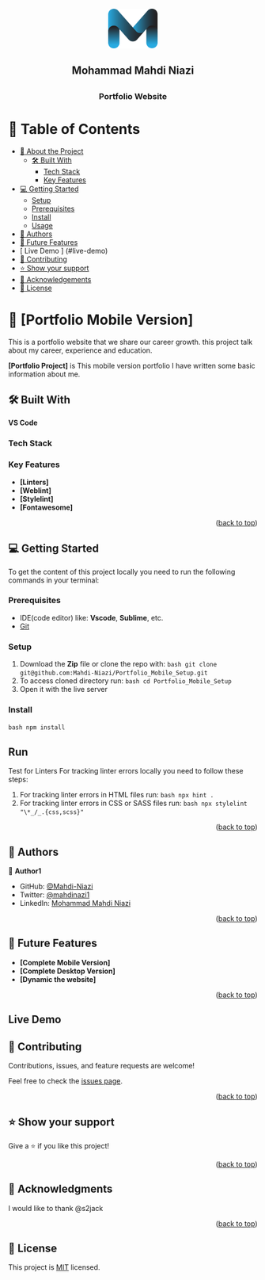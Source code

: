 <a name="readme-top"></a>


<div align="center">
  
  <img src="logo.png" alt="Logo" width="100px" height="80px">  
  <h2> Mohammad Mahdi Niazi<h2> 
  <h3><b>Portfolio Website</b></h3>

</div>



# 📗 Table of Contents

- [📖 About the Project](#about-project)
  - [🛠 Built With](#built-with)
    - [Tech Stack](#tech-stack)
    - [Key Features](#key-features)
- [💻 Getting Started](#getting-started)
  - [Setup](#setup)
  - [Prerequisites](#prerequisites)
  - [Install](#install)
  - [Usage](#usage)
- [👥 Authors](#authors)
- [🔭 Future Features](#future-features)
- [    Live Demo ] (#live-demo)
- [🤝 Contributing](#contributing)
- [⭐️ Show your support](#support)
- [🙏 Acknowledgements](#acknowledgements)
- [📝 License](#license)



# 📖 [Portfolio Mobile Version] <a name="about-project">
  This is a portfolio website that we share our career growth. 
  this project talk about my career, experience and education. 
</a>



**[Portfolio Project]** is This mobile version portfolio I have written some basic information about me. 

## 🛠 Built With <a name="built-with">
**VS Code**    
</a>

### Tech Stack <a name="tech-stack"></a>

### Key Features <a name="key-features"></a>


- **[Linters]**
- **[Weblint]**
- **[Stylelint]**
- **[Fontawesome]**

<p align="right">(<a href="#readme-top">back to top</a>)</p>

## 💻 Getting Started <a name="getting-started"></a>

 To get the content of this project locally you need to run the following commands in your terminal:
 
### Prerequisites 

- IDE(code editor) like: **Vscode**, **Sublime**, etc. 
- [Git](https://www.linode.com/docs/guides/how-to-install-git-on-linux-mac-and-windows/) 

### Setup 

1. Download the **Zip** file or clone the repo with:
```bash git clone git@github.com:Mahdi-Niazi/Portfolio_Mobile_Setup.git ``` 
2. To access cloned directory run: 
```bash cd Portfolio_Mobile_Setup ``` 
3. Open it with the live server 

### Install 

```bash npm install ``` 

## Run

Test for Linters For tracking linter errors locally you need to follow these steps: 
1. For tracking linter errors in HTML files run:
```bash npx hint . ``` 
2. For tracking linter errors in CSS or SASS files run:
```bash npx stylelint "\*_/_.{css,scss}" ``` 

<p align="right">(<a href="#readme-top">back to top</a>)</p>



## 👥 Authors <a name="authors"></a>



👤 **Author1**

- GitHub: [@Mahdi-Niazi](https://github.com/Mahdi-Niazi)
- Twitter: [@mahdinazi1](https://twitter.com/mahdiniazi1)
- LinkedIn: [Mohammad Mahdi Niazi](https://www.linkedin.com/in/mohammad-mahdi-niazi-58a262235/)

<p align="right">(<a href="#readme-top">back to top</a>)</p>



## 🔭 Future Features <a name="future-features"></a>



-  **[Complete Mobile Version]**
-  **[Complete Desktop Version]**
-  **[Dynamic the website]**

<p align="right">(<a href="#readme-top">back to top</a>)</p>

##  Live Demo <a name="live-demo"></a>

## 🤝 Contributing <a name="contributing"></a>

Contributions, issues, and feature requests are welcome!

Feel free to check the [issues page](../../issues/).

<p align="right">(<a href="#readme-top">back to top</a>)</p>


## ⭐️ Show your support <a name="support"></a>

Give a ⭐️ if you like this project!

<p align="right">(<a href="#readme-top">back to top</a>)</p>



## 🙏 Acknowledgments <a name="acknowledgements"></a>

I would like to thank @s2jack

<p align="right">(<a href="#readme-top">back to top</a>)</p>


## 📝 License <a name="license"></a>

This project is [MIT](./LICENSE) licensed.
